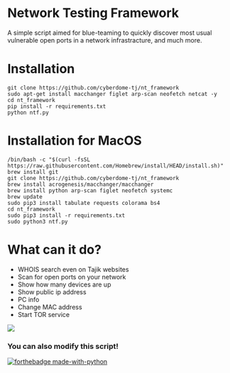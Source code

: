 # Network Testing Framework &nbsp;

A simple script aimed for blue-teaming to quickly discover most usual vulnerable open ports in a network infrastracture, and much more. 

# Installation

```
git clone https://github.com/cyberdome-tj/nt_framework
sudo apt-get install macchanger figlet arp-scan neofetch netcat -y
cd nt_framework
pip install -r requirements.txt
python ntf.py
```
# Installation for MacOS
```
/bin/bash -c "$(curl -fsSL https://raw.githubusercontent.com/Homebrew/install/HEAD/install.sh)"
brew install git
git clone https://github.com/cyberdome-tj/nt_framework
brew install acrogenesis/macchanger/macchanger
brew install python arp-scan figlet neofetch systemc
brew update
sudo pip3 install tabulate requests colorama bs4
cd nt_framework
sudo pip3 install -r requirements.txt
sudo python3 ntf.py
```
# What can it do?
<ul>
  <li>WHOIS search even on Tajik websites</li>
  <li>Scan for open ports on your network</li>
  <li>Show how many devices are up</li>
  <li>Show public ip address</li>
  <li>PC info</li>
  <li>Change MAC address</li>
  <li>Start TOR service</li>
</ul>

<kbd> 
  <img src="https://user-images.githubusercontent.com/109206637/218330244-6067987b-b398-405e-ae94-6bef6f13cf74.png">
</kbd>

<h3> You can also modify this script! </h3>

[![forthebadge made-with-python](http://ForTheBadge.com/images/badges/made-with-python.svg)](https://www.python.org/)



